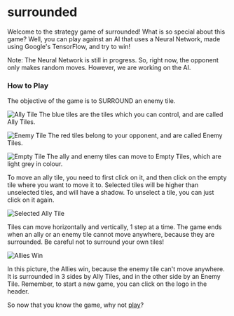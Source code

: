 # surrounded

Welcome to the strategy game of surrounded! What is so special about this game? Well, you can play against an AI that uses a 
Neural Network, made using Google's TensorFlow, and try to win!

Note: The Neural Network is still in progress. So, right now, the opponent only makes random moves. However, we are working on the AI.

### How to Play
The objective of the game is to SURROUND an enemy tile.

![Ally Tile](https://surrounded.herokuapp.com/images/ally_tile.png)
The blue tiles are the tiles which you can control, and are called Ally Tiles.

![Enemy Tile](https://surrounded.herokuapp.com/images/enemy_tile.png)
The red tiles belong to your opponent, and are called Enemy Tiles.

![Empty Tile](https://surrounded.herokuapp.com/images/empty_tile.png)
The ally and enemy tiles can move to Empty Tiles, which are light grey in colour.

To move an ally tile, you need to first click on it, and then click on the empty tile where you want 
to move it to. Selected tiles will be higher than unselected tiles, and will have a shadow. To unselect 
a tile, you can just click on it again.

![Selected Ally Tile](https://surrounded.herokuapp.com/images/selected_ally_tile.png)

Tiles can move horizontally and vertically, 1 step at a time. The game ends when an ally or an enemy tile 
cannot move anywhere, because they are surrounded. Be careful not to surround your own tiles!

![Allies Win](https://surrounded.herokuapp.com/images/ally_wins.png)

In this picture, the Allies win, because the enemy tile can't move anywhere. It is surrounded in 3 sides by Ally Tiles, 
and in the other side by an Enemy Tile. Remember, to start a new game, you can click on the logo in the header.


So now that you know the game, why not [play](https://surrounded.herokuapp.com)?
